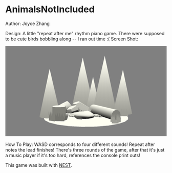 # AnimalsNotIncluded

Author: Joyce Zhang

Design: A little "repeat after me" rhythm piano game. 
There were supposed to be cute birds bobbling along -- I ran out time :(
Screen Shot:

![Screen Shot](screenshot.png)

How To Play:
WASD corresponds to four different sounds! Repeat after notes the lead finishes! 
There's three rounds of the game, after that it's just a music player
if it's too hard, references the console print outs! 

This game was built with [NEST](NEST.md).
